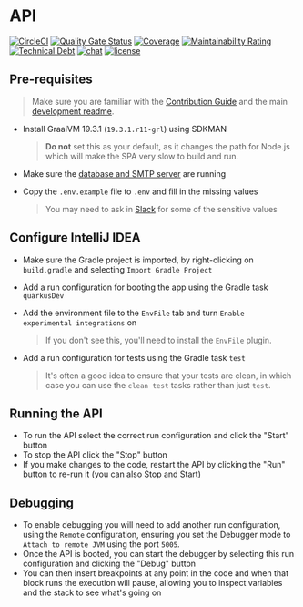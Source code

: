 # API

[![CircleCI](https://circleci.com/gh/backstage-technical-services/quarkus-api.svg?style=shield)](https://circleci.com/gh/backstage-technical-services/quarkus-api)
[![Quality Gate Status](https://sonarcloud.io/api/project_badges/measure?project=backstage-technical-services_quarkus-api&metric=alert_status)](https://sonarcloud.io/dashboard?id=backstage-technical-services_quarkus-api)
[![Coverage](https://sonarcloud.io/api/project_badges/measure?project=backstage-technical-services_quarkus-api&metric=coverage)](https://sonarcloud.io/dashboard?id=backstage-technical-services_quarkus-api)
[![Maintainability Rating](https://sonarcloud.io/api/project_badges/measure?project=backstage-technical-services_quarkus-api&metric=sqale_rating)](https://sonarcloud.io/dashboard?id=backstage-technical-services_quarkus-api)
[![Technical Debt](https://sonarcloud.io/api/project_badges/measure?project=backstage-technical-services_quarkus-api&metric=sqale_index)](https://sonarcloud.io/dashboard?id=backstage-technical-services_quarkus-api)
[![chat](https://img.shields.io/badge/chat-on%20slack-brightgreen)](https://bts-website.slack.com)
[![license](https://img.shields.io/badge/license-Apache%20v2-blue)](./LICENSE.txt)


## Pre-requisites

> Make sure you are familiar with the [Contribution
> Guide][contribution-guide] and the main [development
> readme][development-readme].

* Install GraalVM 19.3.1 (`19.3.1.r11-grl`) using SDKMAN

  > **Do not** set this as your default, as it changes the path for
  > Node.js which will make the SPA very slow to build and run.

* Make sure the [database and SMTP server][aux-services] are running
* Copy the `.env.example` file to `.env` and fill in the missing values

  > You may need to ask in [Slack][slack] for some of the sensitive values

## Configure IntelliJ IDEA

* Make sure the Gradle project is imported, by right-clicking on
  `build.gradle` and selecting `Import Gradle Project`
* Add a run configuration for booting the app using the Gradle task
  `quarkusDev`
* Add the environment file to the `EnvFile` tab and turn `Enable
  experimental integrations` on

  > If you don't see this, you'll need to install the `EnvFile` plugin.

* Add a run configuration for tests using the Gradle task `test`

  > It's often a good idea to ensure that your tests are clean, in which
  > case you can use the `clean test` tasks rather than just `test`.

## Running the API

* To run the API select the correct run configuration and click the
  "Start" button
* To stop the API click the "Stop" button
* If you make changes to the code, restart the API by clicking the "Run"
  button to re-run it (you can also Stop and Start)

## Debugging

* To enable debugging you will need to add another run configuration,
  using the `Remote` configuration, ensuring you set the Debugger mode
  to `Attach to remote JVM` using the port `5005`.
* Once the API is booted, you can start the debugger by selecting this
  run configuration and clicking the "Debug" button
* You can then insert breakpoints at any point in the code and when that
  block runs the execution will pause, allowing you to inspect variables
  and the stack to see what's going on

[contribution-guide]: https://github.com/backstage-technical-services/hub/blob/master/Contributing.md
[development-readme]: https://github.com/backstage-technical-services/website-development/blob/master/readme.md
[aux-services]: https://github.com/backstage-technical-services/website-development/blob/master/readme.md#running-the-auxiliary-services
[slack]: https://bts-website.slack.com

